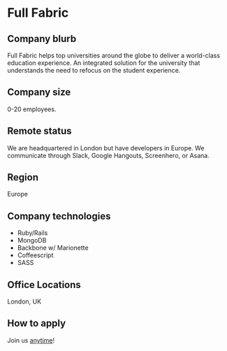 # Full Fabric

## Company blurb

Full Fabric helps top universities around the globe to deliver a world-class education experience. An integrated solution for the university that understands the need to refocus on the student experience.

## Company size

0-20 employees.

## Remote status

We are headquartered in London but have developers in Europe. We communicate through Slack, Google Hangouts, Screenhero, or Asana.

## Region

Europe

## Company technologies

- Ruby/Rails
- MongoDB
- Backbone w/ Marionette
- Coffeescript
- SASS

## Office Locations

London, UK

## How to apply

Join us [anytime](http://fullfabric.com/careers)!